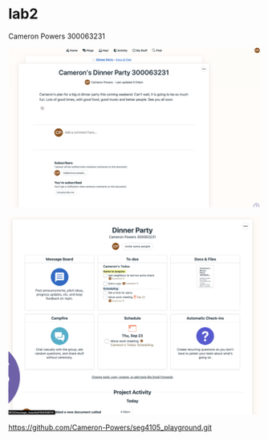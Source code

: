 # lab2


Cameron Powers
300063231

![img1](https://github.com/Cameron-Powers/seg4105_playground/blob/lab2/img1.png?raw=true)

![img2](https://github.com/Cameron-Powers/seg4105_playground/blob/lab2/img2.png?raw=true)

https://github.com/Cameron-Powers/seg4105_playground.git